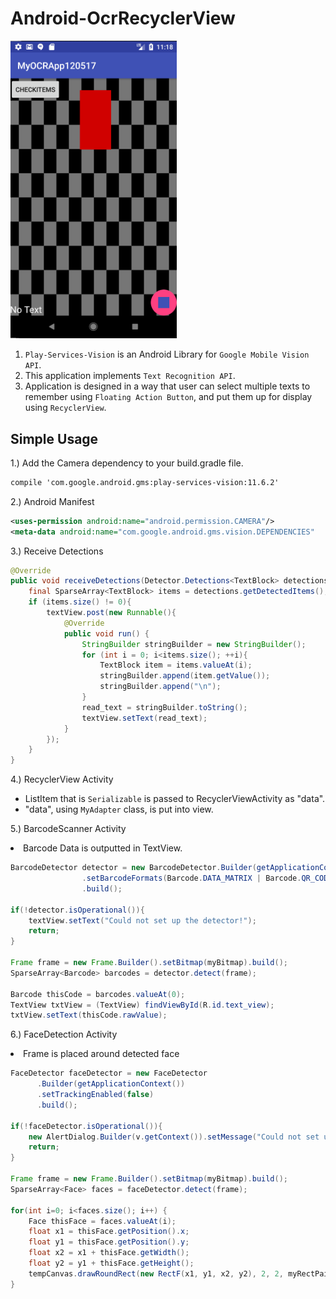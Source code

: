 # Android-OcrRecyclerView

<img src="Android-OcrRecyclerView_img.PNG" width="266">
<ol>
  <li><code>Play-Services-Vision</code> is an Android Library for <code>Google Mobile Vision API</code>.</li>
  <li>This application implements <code>Text Recognition API</code>.</li>
  <li>Application is designed in a way that user can select multiple texts to remember using <code>Floating Action Button</code>, and put them up for display using <code>RecyclerView</code>.</li>
</ol>
<h2>Simple Usage</h2>
1.) Add the Camera dependency to your build.gradle file.

```xml
compile 'com.google.android.gms:play-services-vision:11.6.2'
```

2.) Android Manifest

```xml
<uses-permission android:name="android.permission.CAMERA"/>
<meta-data android:name="com.google.android.gms.vision.DEPENDENCIES"
```

3.) Receive Detections

```java
@Override
public void receiveDetections(Detector.Detections<TextBlock> detections) {
    final SparseArray<TextBlock> items = detections.getDetectedItems();
    if (items.size() != 0){
        textView.post(new Runnable(){
            @Override
            public void run() {
                StringBuilder stringBuilder = new StringBuilder();
                for (int i = 0; i<items.size(); ++i){
                    TextBlock item = items.valueAt(i);
                    stringBuilder.append(item.getValue());
                    stringBuilder.append("\n");
                }
                read_text = stringBuilder.toString();
                textView.setText(read_text);
            }
        });
    }
}
```

4.) RecyclerView Activity
<ul>
<li>ListItem that is <code>Serializable</code> is passed to RecyclerViewActivity as "data".</li>
  <li>"data", using <code>MyAdapter</code> class, is put into view.</li>
</ul>

5.) BarcodeScanner Activity
<li>Barcode Data is outputted in TextView.</li>

```java
BarcodeDetector detector = new BarcodeDetector.Builder(getApplicationContext())
                .setBarcodeFormats(Barcode.DATA_MATRIX | Barcode.QR_CODE)
                .build();
                
if(!detector.isOperational()){
    textView.setText("Could not set up the detector!");
    return;
}

Frame frame = new Frame.Builder().setBitmap(myBitmap).build();
SparseArray<Barcode> barcodes = detector.detect(frame);

Barcode thisCode = barcodes.valueAt(0);
TextView txtView = (TextView) findViewById(R.id.text_view);
txtView.setText(thisCode.rawValue);
```

6.) FaceDetection Activity
<li>Frame is placed around detected face</li>

```java
FaceDetector faceDetector = new FaceDetector
      .Builder(getApplicationContext())
      .setTrackingEnabled(false)
      .build();
      
if(!faceDetector.isOperational()){
    new AlertDialog.Builder(v.getContext()).setMessage("Could not set up the face detector!").show();
    return;
}

Frame frame = new Frame.Builder().setBitmap(myBitmap).build();
SparseArray<Face> faces = faceDetector.detect(frame);

for(int i=0; i<faces.size(); i++) {
    Face thisFace = faces.valueAt(i);
    float x1 = thisFace.getPosition().x;
    float y1 = thisFace.getPosition().y;
    float x2 = x1 + thisFace.getWidth();
    float y2 = y1 + thisFace.getHeight();
    tempCanvas.drawRoundRect(new RectF(x1, y1, x2, y2), 2, 2, myRectPaint);
}
```
